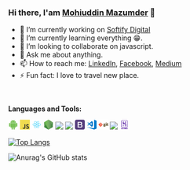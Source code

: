 ### Hi there, I'am [Mohiuddin Mazumder](https://mohiuddin-mazumder.web.app/) 👋 

- 🔭 I’m currently working on [Softify Digital](https://www.softifydigital.com/)
- 🌱 I’m currently learning everything 😁.
- 👯 I’m looking to collaborate on javascript.
- 💬 Ask me about anything.
- 📫 How to reach me: [LinkedIn](https://www.linkedin.com/in/mohiuddin-mazumder-2385961b1/), 
                       [Facebook](https://www.facebook.com/profile.php?id=100008983153416), 
                       [Medium](https://mohiuddinmazumder94.medium.com/)
- ⚡ Fun fact: I love to travel new place.

<br/>

**Languages and Tools:**

<code><img height="20" src="https://raw.githubusercontent.com/github/explore/80688e429a7d4ef2fca1e82350fe8e3517d3494d/topics/android/android.png"></code>
<code><img height="20" src="https://raw.githubusercontent.com/github/explore/80688e429a7d4ef2fca1e82350fe8e3517d3494d/topics/javascript/javascript.png"></code>
<code><img height="20" src="https://raw.githubusercontent.com/github/explore/80688e429a7d4ef2fca1e82350fe8e3517d3494d/topics/react/react.png"></code>
<code><img height="20" src="https://raw.githubusercontent.com/github/explore/80688e429a7d4ef2fca1e82350fe8e3517d3494d/topics/nodejs/nodejs.png"></code>
<code><img height="20" src="https://camo.githubusercontent.com/92ec9eb7eeab7db4f5919e3205918918c42e6772562afb4112a2909c1aaaa875/68747470733a2f2f6173736574732e76657263656c2e636f6d2f696d6167652f75706c6f61642f76313630373535343338352f7265706f7369746f726965732f6e6578742d6a732f6e6578742d6c6f676f2e706e67"></code>
<code><img height="20" src="https://gw.alipayobjects.com/zos/rmsportal/KDpgvguMpGfqaHPjicRK.svg"></code>
<code><img height="20" src="https://raw.githubusercontent.com/github/explore/80688e429a7d4ef2fca1e82350fe8e3517d3494d/topics/bootstrap/bootstrap.png"></code>
<code><img height="20" src="https://raw.githubusercontent.com/github/explore/80688e429a7d4ef2fca1e82350fe8e3517d3494d/topics/visual-studio-code/visual-studio-code.png"></code>
<code><img height="20" src="https://raw.githubusercontent.com/github/explore/80688e429a7d4ef2fca1e82350fe8e3517d3494d/topics/git/git.png"></code>
<code><img height="20" src="https://avatars.githubusercontent.com/u/7892489?s=48&v=4"></code>
<code><img height="20" src="https://raw.githubusercontent.com/github/explore/cb661bc288627f05a5ac4187b00495fd8048c9fa/topics/heroku/heroku.png"></code>


[![Top Langs](https://github-readme-stats.vercel.app/api/top-langs/?username=webdevelopermohiuddin&layout=compact)](https://github.com/webdevelopermohiuddin/github-readme-stats)

![Anurag's GitHub stats](https://github-readme-stats.vercel.app/api?username=webdevelopermohiuddin&count_private=true)

<!-- [![Top Langs card](https://github-readme-stats.vercel.app/api/top-langs/?username=webdevelopermohiuddin&card_width=550)](https://github.com/webdevelopermohiuddin/webdevelopermohiuddin)  -->


<br/>
<br/>


